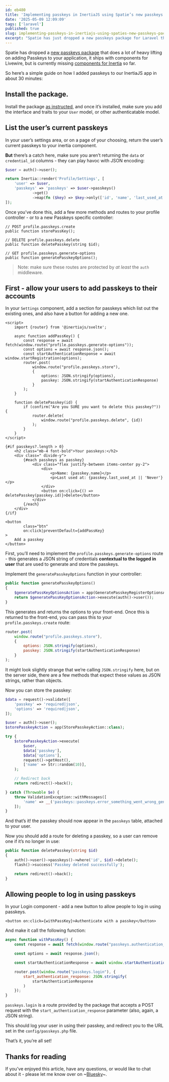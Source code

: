 ```yaml
---
id: eb480
title: 'Implementing passkeys in InertiaJS using Spatie’s new passkeys package'
date: '2025-05-09 12:09:09'
tags: ['laravel']
published: true
slug: implementing-passkeys-in-inertiajs-using-spaties-new-passkeys-package
excerpt: "Spatie has just dropped a new passkeys package for Laravel that makes adding passkey authentication easy - but it currently doesn't include components for InertiaJS, so here's how we implemented it in less than 30 minutes."
---
```


Spatie has dropped a [new passkeys package](https://spatie.be/docs/laravel-passkeys/v1/introduction) that does a lot of heavy lifting on adding Passkeys to your application, it ships with components for Livewire, but is currently missing [components for Inertia](https://spatie.be/docs/laravel-passkeys/v1/basic-usage/usage-in-inertia) so far.

So here’s a simple guide on how I added passkeys to our InertiaJS app in about 30 minutes:

## Install the package.

Install the package [as instructed](https://spatie.be/docs/laravel-passkeys/v1/installation-setup), and once it’s installed, make sure you add the interface and traits to your `User` model, or other authenticatable model.

## List the user’s current passkeys

In your user’s settings area, or on a page of your choosing, return the user’s current passkeys to your inertia component.

**But** there’s a catch here, make sure you aren’t returning the `data` or `credential_id` columns - they can play havoc with JSON encoding:

```php
$user = auth()->user();

return Inertia::render('Profile/Settings', [
    'user' => $user,
    'passkeys' => 'passkeys' => $user->passkeys()
			->get()
			->map(fn ($key) => $key->only(['id', 'name', 'last_used_at'])),
]);
```


Once you’ve done this, add a few more methods and routes to your profile controller - or to a new Passkeys specific controller:

```
// POST profile.passkeys.create
public function storePassKey();

// DELETE profile.passkeys.delete
public function deletePasskey(string $id); 

// GET profile.passkeys.generate-options
public function generatePasskeyOptions(); 
```

> Note: make sure these routes are protected by _at least_ the `auth` middleware.

## First - allow your users to add passkeys to their accounts

In your `Settings` component, add a section for passkeys which list out the existing ones, and also have a button for adding a new one.

```
<script>
    import {router} from '@inertiajs/svelte';

    async function addPassKey() {
        const response = await fetch(window.route("profile.passkeys.generate-options"));
        const options = await response.json();
        const startAuthenticationResponse = await window.startRegistration(options);
        router.post(
            window.route("profile.passkeys.store"),
            {
                options: JSON.stringify(options),
                passkey: JSON.stringify(startAuthenticationResponse)
            }
        );
    }

    function deletePasskey(id) {
        if (confirm("Are you SURE you want to delete this passkey?")) {
            router.delete(
                window.route("profile.passkeys.delete", {id})
            );
        }
    }
</script>

{#if passkeys?.length > 0}
    <h2 class="mb-4 font-bold">Your passkeys:</h2>
    <div class=" divide-y">
        {#each passkeys as passkey}
            <div class="flex justify-between items-center py-2">
                <div>
                    <p>Name: {passkey.name}</p>
                    <p>Last used at: {passkey.last_used_at || 'Never'}</p>
                </div>
                <button on:click={() => deletePasskey(passkey.id)}>Delete</button>
            </div>
        {/each}
    </div>
{/if}

<button
        class="btn"
        on:click|preventDefault={addPassKey}
>
    Add a passkey
</button>
```


First, you’ll need to implement the `profile.passkeys.generate-options` route - this generates a JSON string of credentials **contextual to the logged in user** that are used to generate and store the passkeys.

Implement the `generatePasskeyOptions` function in your controller:

```php
public function generatePasskeyOptions()
{
    $generatePassKeyOptionsAction = app(GeneratePasskeyRegisterOptionsAction::class);
    return $generatePassKeyOptionsAction->execute(auth()->user());
}
```

This generates and returns the options to your front-end. Once this is returned to the front-end, you can pass this to your `profile.passkeys.create` route:

```js
router.post(
    window.route("profile.passkeys.store"),
    {
        options: JSON.stringify(options),
        passkey: JSON.stringify(startAuthenticationResponse)
    }
);
```

It might look slightly strange that we’re calling `JSON.stringify` here, but on the server side, there are a few methods that expect these values as JSON strings, rather than objects.

Now you can store the passkey:

```php
$data = request()->validate([
    'passkey' => 'required|json',
    'options' => 'required|json',
]);

$user = auth()->user();
$storePasskeyAction = app(StorePasskeyAction::class);

try {
    $storePasskeyAction->execute(
        $user,
        $data['passkey'],
        $data['options'],
        request()->getHost(),
        ['name' => Str::random(10)],
    );

	// Redirect back
	return redirect()->back();

} catch (Throwable $e) {
    throw ValidationException::withMessages([
        'name' => __('passkeys::passkeys.error_something_went_wrong_generating_the_passkey'),
    ]);
}
```

And that’s it! the passkey should now appear in the `passkeys` table, attached to your user.

Now you should add a route for deleting a passkey, so a user can remove one if it’s no longer in use:

```php
public function deletePasskey(string $id)
{
    auth()->user()->passkeys()->where('id', $id)->delete();
    flash()->success('Passkey deleted successfully');

    return redirect()->back();
}
```

## Allowing people to log in using passkeys

In your Login component - add a new button to allow people to log in using passkeys.

```
<button on:click={withPassKey}>Authenticate with a passkey</button>
```

And make it call the following function:

```javascript
async function withPassKey() {
    const response = await fetch(window.route("passkeys.authentication_options"));

    const options = await response.json();

    const startAuthenticationResponse = await window.startAuthentication({ optionsJSON: options });

    router.post(window.route("passkeys.login"), {
        start_authentication_response: JSON.stringify(
            startAuthenticationResponse
        )
    });
}
```

`passkeys.login` is a route provided by the package that accepts a POST request with the `start_authentication_response` parameter (also, again, a JSON string).

This should log your user in using their passkey, and redirect you to the URL set in the `config/passkeys.php` file.

That’s it, you’re all set!

## **Thanks for reading**

If you've enjoyed this article, have any questions, or would like to chat about it - please let me know over on ~[Bluesky](https://bsky.app/profile/danmatthews.me)~.